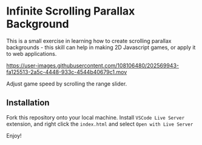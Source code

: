# Infinite Scrolling Parallax Background
This is a small exercise in learning how to create scrolling parallax backgrounds - this skill can help in making 2D Javascript games, or apply it to web applications.


https://user-images.githubusercontent.com/108106480/202569943-fa125513-2a5c-4448-933c-4544b40679c1.mov


Adjust game speed by scrolling the range slider.

## Installation
Fork this repository onto your local machine. 
Install `VSCode Live Server` extension, and right click the `index.html` and select `Open with Live Server`


Enjoy!
